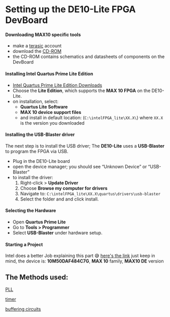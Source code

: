 # Setting up the DE10-Lite FPGA DevBoard

#### Downloading MAX10 specific tools

- make a [terasic](https://www.terasic.com.tw/en/) account 
- download the [CD-ROM](https://download.terasic.com/downloads/cd-rom/de10-lite/)
- the CD-ROM contains schematics and datasheets of components on the DevBoard
#### Installing Intel Quartus Prime Lite Edition

- [Intel Quartus Prime Lite Edition Downloads](https://www.intel.com/content/www/us/en/software/programmable/quartus-prime/download.html)
- Choose the **Lite Edition**, which supports the **MAX 10 FPGA** on the DE10-Lite.
- on installation, select:
  - **Quartus Lite Software**
  - **MAX 10 device support files**
  - and install in default location: (`C:\intelFPGA_lite\XX.X\`) where `XX.X` is the version you downloaded
#### Installing the USB-Blaster driver

The next step is to install the USB driver; The **DE10-Lite** uses a **USB-Blaster** to program the FPGA via USB.

- Plug in the DE10-Lite board
- open the device manager; you should see “Unknown Device” or “USB-Blaster”
- to install the driver:
	1. Right-click > **Update Driver**
	2. Choose **Browse my computer for drivers**
	3. Navigate to: `C:\intelFPGA_lite\XX.X\quartus\drivers\usb-blaster`
	4. Select the folder and and click install.
#### Selecting the Hardware

- Open **Quartus Prime Lite**
- Go to **Tools > Programmer**
- Select **USB-Blaster**  under hardware setup.
#### Starting a Project

Intel does a better Job explaining this part 😅
[here's the link](https://www.intel.com/content/www/us/en/developer/articles/training/program-fpga-device/terasic.html) 
just keep in mind, the device is: **10M50DAF484C7G**, **MAX 10** family, **MAX10 DE** version

## The Methods used:

[PLL](https://www.intel.com/content/www/us/en/docs/programmable/683732/17-0/altpll-phase-locked-loop-ip-core-user-guide.html)

[timer](https://www.geeksforgeeks.org/digital-logic/counter-design-using-verilog-hdl/)

[buffering circuits](https://www.ti.com/lit/ds/symlink/sn74cb3t3245.pdf?ts=1752765931531&ref_url=https%253A%252F%252Fwww.google.com%252F)
